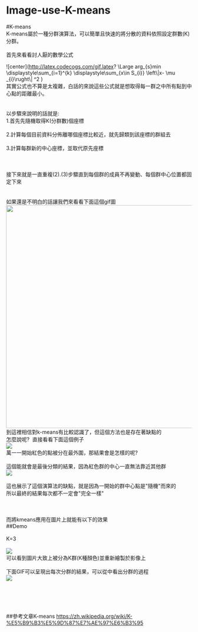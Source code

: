 # Image-use-K-means</br>

#K-means</br>
K-means屬於一種分群演算法，可以簡單且快速的將分散的資料依照設定群數(K)分群。</br>
</br>
首先來看看討人厭的數學公式</br>

![center](http://latex.codecogs.com/gif.latex? \\Large arg_{s}min \\displaystyle\\sum_{i=1}^{k} \\displaystyle\\sum_{x\\in S_{i}} \\left\\|x- \\mu _{i}\\rught\\| ^2 ) </br>
其實公式也不算是太複雜，白話的來說這些公式就是想取得每一群之中所有點到中心點的距離最小。</br>
</br>
</br>
以步驟來說明的話就是:</br>
1.首先先隨機取得K(分群數)個座標</br></br>
2.計算每個目前資料分佈離哪個座標比較近，就先歸類到該座標的群組去</br></br>
3.計算每群新的中心座標，並取代原先座標</br></br>
</br>
</br>
接下來就是一直重複(2).(3)步驟直到每個群的成員不再變動、每個群中心位置都固定下來</br>
</br>
</br>
如果還是不明白的話讓我們來看看下面這個gif圖</br>
<img src="http://i.giphy.com/l44QkFPuIUHLk6raU.gif" width="971" height="604" border="0" /></a><br />
到這裡相信對k-means有比較認識了，但這個方法也是存在著缺點的</br>
怎麼說呢?  直接看看下面這個例子</br>
<img src="http://i.imgur.com/FT9iswv.png" /></br>
萬一一開始紅色的點被分在最外圍，那結果會是怎樣的呢?</br>
</br>
這個能就會是最後分類的結果，因為紅色群的中心一直無法靠近其他群</br>
<img src="http://i.imgur.com/Y2pI4Bx.png"></br>
</br>
這也展示了這個演算法的缺點，就是因為一開始的群中心點是"隨機"而來的</br>
所以最終的結果每次都不一定會"完全一樣"</br>
</br>
</br>
</br>而將kmeans應用在圖片上就能有以下的效果
</br>
##Demo</br>
</br>
K=3</br>
</br>
<img src="http://i.imgur.com/ev9v8nJ.png" />
</br>可以看到圖片大致上被分為K群(K種顏色)並重新繪製於影像上
</br>
</br>下面GIF可以呈現出每次分群的結果，可以從中看出分群的過程
</br>
<img src="http://i.giphy.com/3o7TKRnJVMH0PLNUQ0.gif">
</br>
</br>
</br>
</br>
</br>
</br>
##參考文章K-means
https://zh.wikipedia.org/wiki/K-%E5%B9%B3%E5%9D%87%E7%AE%97%E6%B3%95

